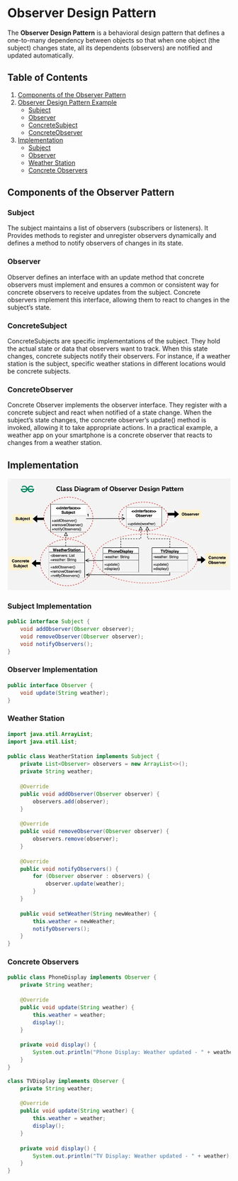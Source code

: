 # Observer Design Pattern

The **Observer Design Pattern** is a behavioral design pattern that defines a one-to-many dependency between objects so that when one object (the subject) changes state, all its dependents (observers) are notified and updated automatically.

## Table of Contents

1.  [Components of the Observer Pattern](#components-of-the-observer-pattern)
2.  [Observer Design Pattern Example](#observer-design-pattern-example)
    -   [Subject](#subject)
    -   [Observer](#observer)
    -   [ConcreteSubject](#concretesubject)
    -   [ConcreteObserver](#concreteobserver)
3.  [Implementation](#implementation)
    -   [Subject](#subject-implementation)
    -   [Observer](#observer-implementation)
    -   [Weather Station](#weather-station)
    -   [Concrete Observers](#concrete-observers)

## Components of the Observer Pattern

### Subject

The subject maintains a list of observers (subscribers or listeners). It Provides methods to register and unregister observers dynamically and defines a method to notify observers of changes in its state.

### Observer

Observer defines an interface with an update method that concrete observers must implement and ensures a common or consistent way for concrete observers to receive updates from the subject. Concrete observers implement this interface, allowing them to react to changes in the subject’s state.

### ConcreteSubject

ConcreteSubjects are specific implementations of the subject. They hold the actual state or data that observers want to track. When this state changes, concrete subjects notify their observers. For instance, if a weather station is the subject, specific weather stations in different locations would be concrete subjects.

### ConcreteObserver

Concrete Observer implements the observer interface. They register with a concrete subject and react when notified of a state change. When the subject’s state changes, the concrete observer’s update() method is invoked, allowing it to take appropriate actions. In a practical example, a weather app on your smartphone is a concrete observer that reacts to changes from a weather station.

## Implementation

![alt text](images/image.png)

### Subject Implementation

```java
public interface Subject {
    void addObserver(Observer observer);
    void removeObserver(Observer observer);
    void notifyObservers();
}
```

### Observer Implementation

```java
public interface Observer {
    void update(String weather);
}
```

### Weather Station

```java
import java.util.ArrayList;
import java.util.List;

public class WeatherStation implements Subject {
    private List<Observer> observers = new ArrayList<>();
    private String weather;

    @Override
    public void addObserver(Observer observer) {
        observers.add(observer);
    }

    @Override
    public void removeObserver(Observer observer) {
        observers.remove(observer);
    }

    @Override
    public void notifyObservers() {
        for (Observer observer : observers) {
            observer.update(weather);
        }
    }

    public void setWeather(String newWeather) {
        this.weather = newWeather;
        notifyObservers();
    }
}
```

### Concrete Observers

```java
public class PhoneDisplay implements Observer {
    private String weather;

    @Override
    public void update(String weather) {
        this.weather = weather;
        display();
    }

    private void display() {
        System.out.println("Phone Display: Weather updated - " + weather);
    }
}
```

```java
class TVDisplay implements Observer {
    private String weather;

    @Override
    public void update(String weather) {
        this.weather = weather;
        display();
    }

    private void display() {
        System.out.println("TV Display: Weather updated - " + weather);
    }
}
```
